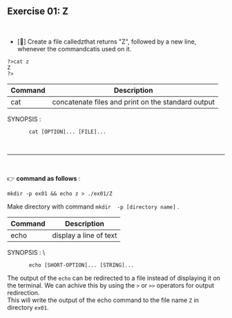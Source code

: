 ## Exercise 01: Z

<br>

- [:pushpin:] Create a file calledzthat returns "Z", followed by a new line, whenever the commandcatis used on it.

```shell
?>cat z
Z
?>
```
|Command  | Description |
|----|----|
|cat |concatenate files and print on the standard output |

SYNOPSIS :
```shell
       cat [OPTION]... [FILE]...
```
<br>

---

<br>

:point_right: **command as follows** :

```shell 
mkdir -p ex01 && echo z > ./ex01/Z
```

Make directory with command `mkdir  -p [directory name]` .

|Command  | Description |
|----|----|
|echo| display a line of text|

SYNOPSIS : \

```shell
       echo [SHORT-OPTION]... [STRING]...
```

The output of the `echo` can be redirected to a file instead of displaying it on the terminal. We can achive this by using the `>` or `>>` operators for output redirection. \
This will write the output of the echo command to the file name `Z` in directory `ex01`.

<br>